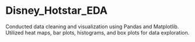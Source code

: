 # Disney_Hotstar_EDA
Conducted data cleaning and visualization using Pandas and Matplotlib. Utilized heat maps, bar plots, histograms, and box plots for data exploration.
